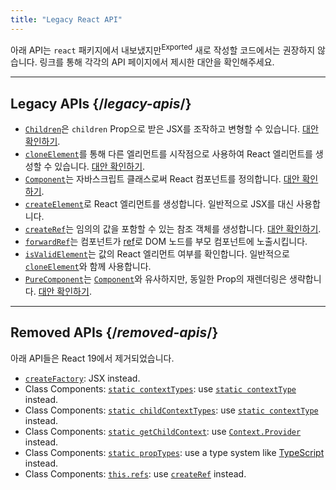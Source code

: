 ```yaml
---
title: "Legacy React API"
---
```


<Intro>

아래 API는 `react` 패키지에서 내보냈지만<sup>Exported</sup> 새로 작성할 코드에서는 권장하지 않습니다. 링크를 통해 각각의 API 페이지에서 제시한 대안을 확인해주세요.

</Intro>

---

## Legacy APIs {/*legacy-apis*/}

* [`Children`](/reference/react/Children)은 `children` Prop으로 받은 JSX를 조작하고 변형할 수 있습니다. [대안 확인하기](/reference/react/Children#alternatives).
* [`cloneElement`](/reference/react/cloneElement)를 통해 다른 엘리먼트를 시작점으로 사용하여 React 엘리먼트를 생성할 수 있습니다. [대안 확인하기](/reference/react/cloneElement#alternatives).
* [`Component`](/reference/react/Component)는 자바스크립트 클래스로써 React 컴포넌트를 정의합니다. [대안 확인하기](/reference/react/Component#alternatives).
* [`createElement`](/reference/react/createElement)로 React 엘리먼트를 생성합니다. 일반적으로 JSX를 대신 사용합니다.
* [`createRef`](/reference/react/createRef)는 임의의 값을 포함할 수 있는 참조 객체를 생성합니다. [대안 확인하기](/reference/react/createRef#alternatives).
* [`forwardRef`](/reference/react/forwardRef)는 컴포넌트가 [ref](/learn/manipulating-the-dom-with-refs)로 DOM 노드를 부모 컴포넌트에 노출시킵니다.
* [`isValidElement`](/reference/react/isValidElement)는 값의 React 엘리먼트 여부를 확인합니다. 일반적으로 [`cloneElement`](/reference/react/cloneElement)와 함께 사용합니다.
* [`PureComponent`](/reference/react/PureComponent)는 [`Component`](/reference/react/Component)와 유사하지만, 동일한 Prop의 재렌더링은 생략합니다. [대안 확인하기](/reference/react/PureComponent#alternatives).

---

## Removed APIs {/*removed-apis*/}

아래 API들은 React 19에서 제거되었습니다.

* [`createFactory`](https://18.react.dev/reference/react/createFactory): JSX instead.
* Class Components: [`static contextTypes`](https://18.react.dev//reference/react/Component#static-contexttypes): use [`static contextType`](#static-contexttype) instead.
* Class Components: [`static childContextTypes`](https://18.react.dev//reference/react/Component#static-childcontexttypes): use [`static contextType`](#static-contexttype) instead.
* Class Components: [`static getChildContext`](https://18.react.dev//reference/react/Component#getchildcontext): use [`Context.Provider`](/reference/react/createContext#provider) instead.
* Class Components: [`static propTypes`](https://18.react.dev//reference/react/Component#static-proptypes): use a type system like [TypeScript](https://www.typescriptlang.org/) instead.
* Class Components: [`this.refs`](https://18.react.dev//reference/react/Component#refs): use [`createRef`](/reference/react/createRef) instead.

